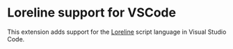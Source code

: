# Loreline support for VSCode

This extension adds support for the [Loreline](https://github.com/jeremyfa/loreline) script language in Visual Studio Code.
